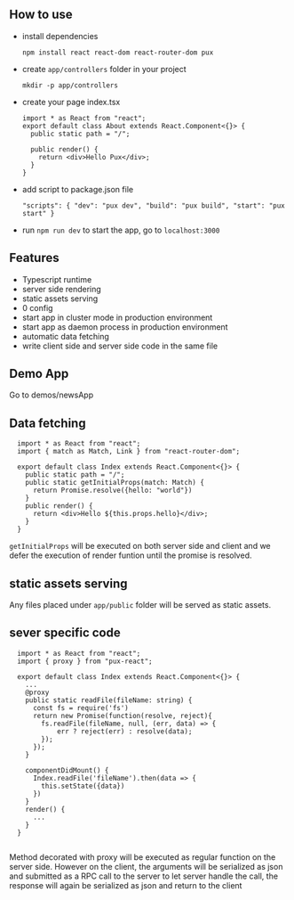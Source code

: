 ## How to use

* install dependencies

  `npm install react react-dom react-router-dom pux`

* create `app/controllers` folder in your project
  
  `mkdir -p app/controllers`

* create your page index.tsx
  
  ```
  import * as React from "react";
  export default class About extends React.Component<{}> {
    public static path = "/";

    public render() {
      return <div>Hello Pux</div>;
    }
  }
  ```

* add script to package.json file
  
  ```"scripts": { "dev": "pux dev", "build": "pux build", "start": "pux start" }```

* run `npm run dev` to start the app, go to `localhost:3000`

## Features
* Typescript runtime
* server side rendering
* static assets serving
* 0 config
* start app in cluster mode in production environment
* start app as daemon process in production environment
* automatic data fetching
* write client side and server side code in the same file

## Demo App

Go to demos/newsApp

## Data fetching
```
  import * as React from "react";
  import { match as Match, Link } from "react-router-dom";

  export default class Index extends React.Component<{}> {
    public static path = "/";
    public static getInitialProps(match: Match) {
      return Promise.resolve({hello: "world"})
    }
    public render() {
      return <div>Hello ${this.props.hello}</div>;
    }
  }
  ```

`getInitialProps` will be executed on both server side and client and we defer the execution of render funtion until the promise is resolved.

## static assets serving

Any files placed under `app/public` folder will be served as static assets.

## sever specific code

```
  import * as React from "react";
  import { proxy } from "pux-react";

  export default class Index extends React.Component<{}> {
    ...
    @proxy
    public static readFile(fileName: string) {
      const fs = require('fs')
      return new Promise(function(resolve, reject){
        fs.readFile(fileName, null, (err, data) => {
            err ? reject(err) : resolve(data);
        });
      });
    }
    
    componentDidMount() {
      Index.readFile('fileName').then(data => {
        this.setState({data})
      })
    }
    render() {
      ...
    }
  }
  
  ```
  
  Method decorated with proxy will be executed as regular function on the server side. However on the client, the arguments will be serialized as json and submitted as a RPC call to the server to let server handle the call, the response will again be serialized as json and return to the client